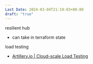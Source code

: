 ```yaml
---
Last Date: 2024-03-04T21:19:03+08:00
draft: "true"
---
```

resilient hub
- can take in terraform state 


load testing
- [Artillery.io | Cloud-scale Load Testing](https://www.artillery.io/)
